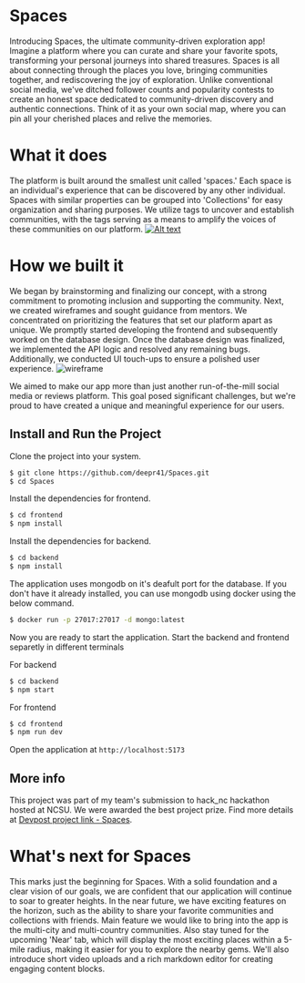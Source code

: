 # Spaces
Introducing Spaces, the ultimate community-driven exploration app! Imagine a platform where you can curate and share your favorite spots, transforming your personal journeys into shared treasures. Spaces is all about connecting through the places you love, bringing communities together, and rediscovering the joy of exploration. Unlike conventional social media, we've ditched follower counts and popularity contests to create an honest space dedicated to community-driven discovery and authentic connections. Think of it as your own social map, where you can pin all your cherished places and relive the memories.


# What it does
The platform is built around the smallest unit called 'spaces.' Each space is an individual's experience that can be discovered by any other individual. Spaces with similar properties can be grouped into 'Collections' for easy organization and sharing purposes. We utilize tags to uncover and establish communities, with the tags serving as a means to amplify the voices of these communities on our platform.
[![Alt text](https://img.youtube.com/vi/LUpNAgsWKno/0.jpg)](https://www.youtube.com/watch?v=LUpNAgsWKno)


# How we built it
We began by brainstorming and finalizing our concept, with a strong commitment to promoting inclusion and supporting the community. Next, we created wireframes and sought guidance from mentors. We concentrated on prioritizing the features that set our platform apart as unique. We promptly started developing the frontend and subsequently worked on the database design. Once the database design was finalized, we implemented the API logic and resolved any remaining bugs. Additionally, we conducted UI touch-ups to ensure a polished user experience.
![wireframe](https://github.com/amritav/Spaces-hackNC/assets/19224584/eec43849-82a5-4c30-97a0-aca3e56e6d1d)


  
We aimed to make our app more than just another run-of-the-mill social media or reviews platform. This goal posed significant challenges, but we're proud to have created a unique and meaningful experience for our users.



## Install and Run the Project
Clone the project into your system.
```sh
$ git clone https://github.com/deepr41/Spaces.git
$ cd Spaces
```

Install the dependencies for frontend.
```sh
$ cd frontend
$ npm install
```

Install the dependencies for backend.
```sh
$ cd backend
$ npm install
```
The application uses mongodb on it's deafult port for the database. If you don't have it already installed, you can use mongodb using docker using the below command.
```sh
$ docker run -p 27017:27017 -d mongo:latest
```
Now you are ready to start the application.
Start the backend and frontend separetly in different terminals

For backend
```sh
$ cd backend
$ npm start
```

For frontend
```sh
$ cd frontend
$ npm run dev
```

Open the application at `http://localhost:5173`

## More info
This project was part of my team's submission to hack_nc hackathon hosted at NCSU. We were awarded the best project prize. Find more details at [Devpost project link - Spaces](https://devpost.com/software/spaces-405m26).


# What's next for Spaces
This marks just the beginning for Spaces. With a solid foundation and a clear vision of our goals, we are confident that our application will continue to soar to greater heights. In the near future, we have exciting features on the horizon, such as the ability to share your favorite communities and collections with friends. Main feature we would like to bring into the app is the multi-city and multi-country communities. Also stay tuned for the upcoming 'Near' tab, which will display the most exciting places within a 5-mile radius, making it easier for you to explore the nearby gems. We'll also introduce short video uploads and a rich markdown editor for creating engaging content blocks.
